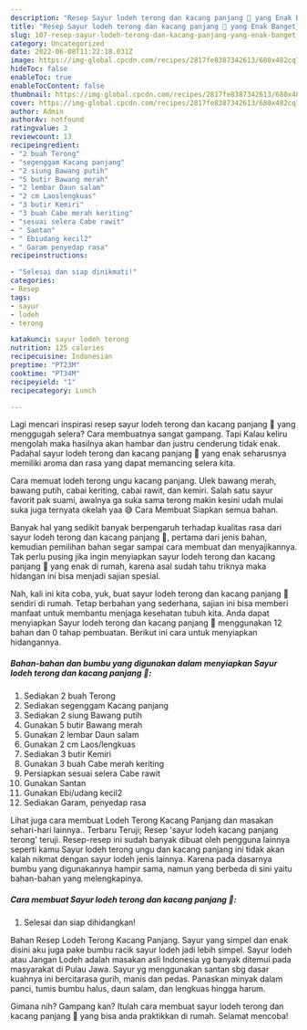 ```yaml
---
description: "Resep Sayur lodeh terong dan kacang panjang 🍆 yang Enak Banget}"
title: "Resep Sayur lodeh terong dan kacang panjang 🍆 yang Enak Banget}"
slug: 107-resep-sayur-lodeh-terong-dan-kacang-panjang-yang-enak-banget
category: Uncategorized
date: 2022-06-08T11:22:18.031Z
image: https://img-global.cpcdn.com/recipes/2817fe8387342613/680x482cq70/sayur-lodeh-terong-dan-kacang-panjang-foto-resep-utama.jpg
hideToc: false
enableToc: true
enableTocContent: false
thumbnail: https://img-global.cpcdn.com/recipes/2817fe8387342613/680x482cq70/sayur-lodeh-terong-dan-kacang-panjang-foto-resep-utama.jpg
cover: https://img-global.cpcdn.com/recipes/2817fe8387342613/680x482cq70/sayur-lodeh-terong-dan-kacang-panjang-foto-resep-utama.jpg
author: Admin
authorAv: notfound
ratingvalue: 3
reviewcount: 13
recipeingredient:
- "2 buah Terong"
- "segenggam Kacang panjang"
- "2 siung Bawang putih"
- "5 butir Bawang merah"
- "2 lembar Daun salam"
- "2 cm Laoslengkuas"
- "3 butir Kemiri"
- "3 buah Cabe merah keriting"
- "sesuai selera Cabe rawit"
- " Santan"
- " Ebiudang kecil2"
- " Garam penyedap rasa"
recipeinstructions:

- "Selesai dan siap dinikmati!"
categories:
- Resep
tags:
- sayur
- lodeh
- terong

katakunci: sayur lodeh terong 
nutrition: 125 calories
recipecuisine: Indonesian
preptime: "PT23M"
cooktime: "PT34M"
recipeyield: "1"
recipecategory: Lunch

---
```



Lagi mencari inspirasi resep sayur lodeh terong dan kacang panjang 🍆 yang menggugah selera? Cara membuatnya sangat gampang. Tapi Kalau keliru mengolah maka hasilnya akan hambar dan justru cenderung tidak enak. Padahal sayur lodeh terong dan kacang panjang 🍆 yang enak seharusnya memiliki aroma dan rasa yang dapat memancing selera kita.


Cara memuat lodeh terong ungu kacang panjang. Ulek bawang merah, bawang putih, cabai keriting, cabai rawit, dan kemiri. Salah satu sayur favorit pak suami, awalnya ga suka sama terong makin kesini udah mulai suka juga ternyata okelah yaa 😅 Cara Membuat Siapkan semua bahan.

Banyak hal yang sedikit banyak berpengaruh terhadap kualitas rasa dari sayur lodeh terong dan kacang panjang 🍆, pertama dari jenis bahan, kemudian pemilihan bahan segar sampai cara membuat dan menyajikannya. Tak perlu pusing jika ingin menyiapkan sayur lodeh terong dan kacang panjang 🍆 yang enak di rumah, karena asal sudah tahu triknya maka hidangan ini bisa menjadi sajian spesial.


Nah, kali ini kita coba, yuk, buat sayur lodeh terong dan kacang panjang 🍆 sendiri di rumah. Tetap berbahan yang sederhana, sajian ini bisa memberi manfaat untuk membantu menjaga kesehatan tubuh kita. Anda dapat menyiapkan Sayur lodeh terong dan kacang panjang 🍆 menggunakan 12 bahan dan 0 tahap pembuatan. Berikut ini cara untuk menyiapkan hidangannya.

<!--inarticleads1-->

##### Bahan-bahan dan bumbu yang digunakan dalam menyiapkan Sayur lodeh terong dan kacang panjang 🍆:

1. Sediakan 2 buah Terong
1. Sediakan segenggam Kacang panjang
1. Sediakan 2 siung Bawang putih
1. Gunakan 5 butir Bawang merah
1. Gunakan 2 lembar Daun salam
1. Gunakan 2 cm Laos/lengkuas
1. Sediakan 3 butir Kemiri
1. Gunakan 3 buah Cabe merah keriting
1. Persiapkan sesuai selera Cabe rawit
1. Gunakan  Santan
1. Gunakan  Ebi/udang kecil2
1. Sediakan  Garam, penyedap rasa


Lihat juga cara membuat Lodeh Terong Kacang Panjang dan masakan sehari-hari lainnya.. Terbaru Teruji; Resep &#39;sayur lodeh kacang panjang terong&#39; teruji. Resep-resep ini sudah banyak dibuat oleh pengguna lainnya seperti kamu Sayur lodeh terong ungu dan kacang panjang ini tidak akan kalah nikmat dengan sayur lodeh jenis lainnya. Karena pada dasarnya bumbu yang digunakannya hampir sama, namun yang berbeda di sini yaitu bahan-bahan yang melengkapinya. 

<!--inarticleads2-->

##### Cara membuat Sayur lodeh terong dan kacang panjang 🍆:


1. Selesai dan siap dihidangkan!

Bahan Resep Lodeh Terong Kacang Panjang. Sayur yang simpel dan enak disini aku juga pake bumbu racik sayur lodeh jadi lebih simpel. Sayur lodeh atau Jangan Lodeh adalah masakan asli Indonesia yg banyak ditemui pada masyarakat di Pulau Jawa. Sayur yg menggunakan santan sbg dasar kuahnya ini bercitarasa gurih, manis dan pedas. Panaskan minyak dalam panci, tumis bumbu halus, daun salam, dan lengkuas hingga harum. 

Gimana nih? Gampang kan? Itulah cara membuat sayur lodeh terong dan kacang panjang 🍆 yang bisa anda praktikkan di rumah. Selamat mencoba!
